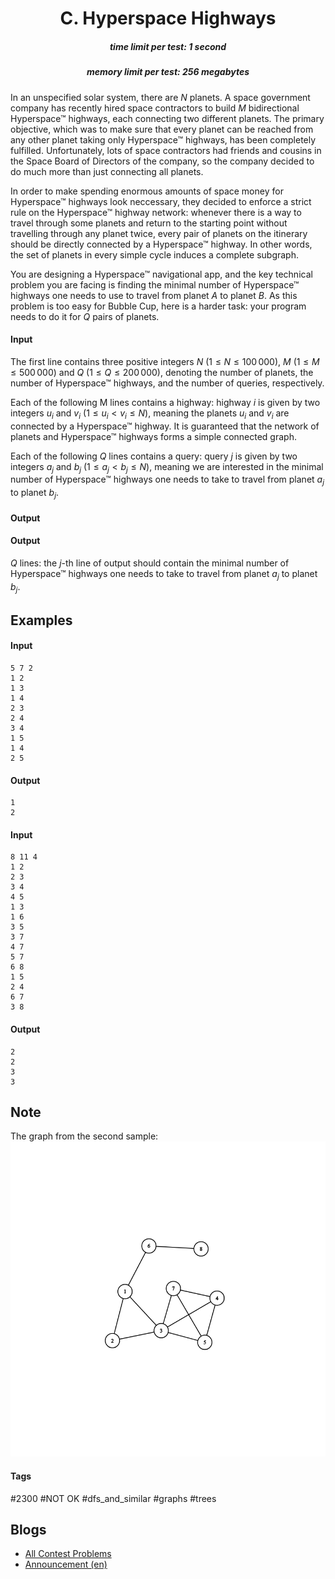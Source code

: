 <h1 style='text-align: center;'> C. Hyperspace Highways</h1>

<h5 style='text-align: center;'>time limit per test: 1 second</h5>
<h5 style='text-align: center;'>memory limit per test: 256 megabytes</h5>

In an unspecified solar system, there are $N$ planets. A space government company has recently hired space contractors to build $M$ bidirectional Hyperspace™ highways, each connecting two different planets. The primary objective, which was to make sure that every planet can be reached from any other planet taking only Hyperspace™ highways, has been completely fulfilled. Unfortunately, lots of space contractors had friends and cousins in the Space Board of Directors of the company, so the company decided to do much more than just connecting all planets. 

In order to make spending enormous amounts of space money for Hyperspace™ highways look neccessary, they decided to enforce a strict rule on the Hyperspace™ highway network: whenever there is a way to travel through some planets and return to the starting point without travelling through any planet twice, every pair of planets on the itinerary should be directly connected by a Hyperspace™ highway. In other words, the set of planets in every simple cycle induces a complete subgraph.

You are designing a Hyperspace™ navigational app, and the key technical problem you are facing is finding the minimal number of Hyperspace™ highways one needs to use to travel from planet $A$ to planet $B$. As this problem is too easy for Bubble Cup, here is a harder task: your program needs to do it for $Q$ pairs of planets.

#### Input

The first line contains three positive integers $N$ ($1\leq N\leq 100\,000$), $M$ ($1\leq M\leq 500\,000$) and $Q$ ($1\leq Q\leq 200\,000$), denoting the number of planets, the number of Hyperspace™ highways, and the number of queries, respectively.

Each of the following M lines contains a highway: highway $i$ is given by two integers $u_i$ and $v_i$ ($1 \leq u_i < v_i \leq N$), meaning the planets $u_i$ and $v_i$ are connected by a Hyperspace™ highway. It is guaranteed that the network of planets and Hyperspace™ highways forms a simple connected graph.

Each of the following $Q$ lines contains a query: query $j$ is given by two integers $a_j$ and $b_j$ $(1 \leq a_j < b_j \leq N )$, meaning we are interested in the minimal number of Hyperspace™ highways one needs to take to travel from planet $a_j$ to planet $b_j$.

#### Output

#### Output

 $Q$ lines: the $j$-th line of output should contain the minimal number of Hyperspace™ highways one needs to take to travel from planet $a_j$ to planet $b_j$.

## Examples

#### Input


```text
5 7 2  
1 2  
1 3  
1 4  
2 3  
2 4  
3 4  
1 5  
1 4  
2 5  

```
#### Output


```text
1  
2  

```
#### Input


```text
8 11 4  
1 2  
2 3  
3 4  
4 5  
1 3  
1 6  
3 5  
3 7  
4 7  
5 7  
6 8  
1 5  
2 4  
6 7  
3 8  

```
#### Output


```text
2  
2  
3  
3  

```
## Note

The graph from the second sample: ![](images/ea2302e01106aefaf8cd1bb84e01576f759f3f6e.png)



#### Tags 

#2300 #NOT OK #dfs_and_similar #graphs #trees 

## Blogs
- [All Contest Problems](../Bubble_Cup_11_-_Finals_[Online_Mirror,_Div._1].md)
- [Announcement (en)](../blogs/Announcement_(en).md)

